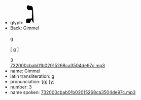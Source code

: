 - glyph: ![5e9da939dec57d3a2f0f276caadeb6eb.png](./8.png)
- Back: Gimmel<br /><br />g<br /><br />[ g ]<br /><br />3<br />[732000cbab01b02015268ca3504de97c.mp3](./18.mp3)
- name: Gimmel<br />
- latin transliteration: g<br />
- pronunciation: [g] [ɣ]<br />
- number: 3<br />
- name spoken: [732000cbab01b02015268ca3504de97c.mp3](./18.mp3)